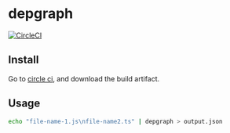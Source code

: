 # depgraph
[![CircleCI](https://circleci.com/gh/abihf/depgraph/tree/main.svg?style=svg)](https://circleci.com/gh/abihf/depgraph/tree/main)

## Install
Go to [circle ci](https://circleci.com/gh/abihf/depgraph/tree/main), and download the build artifact.

## Usage
```sh
echo "file-name-1.js\nfile-name2.ts" | depgraph > output.json
```
